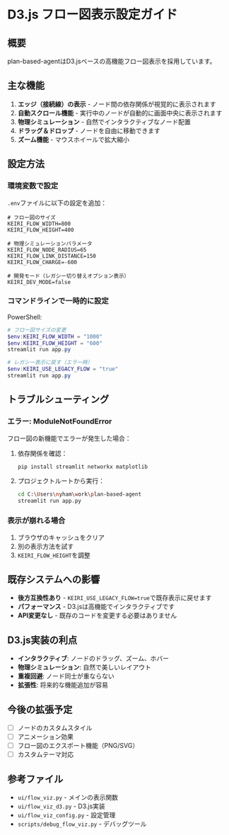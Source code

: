 # D3.js フロー図表示設定ガイド

## 概要

plan-based-agentはD3.jsベースの高機能フロー図表示を採用しています。

## 主な機能

1. **エッジ（接続線）の表示** - ノード間の依存関係が視覚的に表示されます
2. **自動スクロール機能** - 実行中のノードが自動的に画面中央に表示されます
3. **物理シミュレーション** - 自然でインタラクティブなノード配置
4. **ドラッグ＆ドロップ** - ノードを自由に移動できます
5. **ズーム機能** - マウスホイールで拡大縮小

## 設定方法

### 環境変数で設定

`.env`ファイルに以下の設定を追加：

```env
# フロー図のサイズ
KEIRI_FLOW_WIDTH=800
KEIRI_FLOW_HEIGHT=400

# 物理シミュレーションパラメータ
KEIRI_FLOW_NODE_RADIUS=65
KEIRI_FLOW_LINK_DISTANCE=150
KEIRI_FLOW_CHARGE=-600

# 開発モード（レガシー切り替えオプション表示）
KEIRI_DEV_MODE=false
```

### コマンドラインで一時的に設定

PowerShell:
```powershell
# フロー図サイズの変更
$env:KEIRI_FLOW_WIDTH = "1000"
$env:KEIRI_FLOW_HEIGHT = "600"
streamlit run app.py

# レガシー表示に戻す（エラー時）
$env:KEIRI_USE_LEGACY_FLOW = "true"
streamlit run app.py
```

## トラブルシューティング

### エラー: ModuleNotFoundError

フロー図の新機能でエラーが発生した場合：

1. 依存関係を確認：
   ```bash
   pip install streamlit networkx matplotlib
   ```

2. プロジェクトルートから実行：
   ```bash
   cd C:\Users\nyham\work\plan-based-agent
   streamlit run app.py
   ```

### 表示が崩れる場合

1. ブラウザのキャッシュをクリア
2. 別の表示方法を試す
3. `KEIRI_FLOW_HEIGHT`を調整

## 既存システムへの影響

- **後方互換性あり** - `KEIRI_USE_LEGACY_FLOW=true`で既存表示に戻せます
- **パフォーマンス** - D3.jsは高機能でインタラクティブです
- **API変更なし** - 既存のコードを変更する必要はありません

## D3.js実装の利点

- **インタラクティブ**: ノードのドラッグ、ズーム、ホバー
- **物理シミュレーション**: 自然で美しいレイアウト
- **重複回避**: ノード同士が重ならない
- **拡張性**: 将来的な機能追加が容易

## 今後の拡張予定

- [ ] ノードのカスタムスタイル
- [ ] アニメーション効果
- [ ] フロー図のエクスポート機能（PNG/SVG）
- [ ] カスタムテーマ対応

## 参考ファイル

- `ui/flow_viz.py` - メインの表示関数
- `ui/flow_viz_d3.py` - D3.js実装
- `ui/flow_viz_config.py` - 設定管理
- `scripts/debug_flow_viz.py` - デバッグツール
